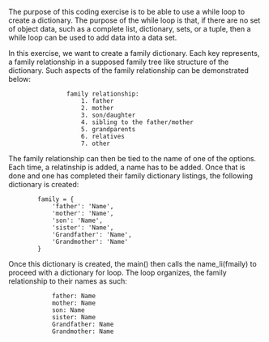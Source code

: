 The purpose of this coding exercise is to be able to use a while loop to create a dictionary. The purpose of the while loop is that, if there are no set of object data, such as a complete list, dictionary, sets, or a tuple, then a while loop can be used to add data into a data set. 

In this exercise, we want to create a family dictionary. Each key represents, a family relationship in a supposed family tree like structure of the dictionary. Such aspects of the family relationship can be demonstrated below:

                    family relationship:
                        1. father
                        2. mother
                        3. son/daughter
                        4. sibling to the father/mother
                        5. grandparents
                        6. relatives
                        7. other

The family relationship can then be tied to the name of one of the options. Each time, a relatinship is added, a name has to be added. Once that is done and one has completed their family dictionary listings, the following dictionary is created:

            family = {
                'father': 'Name', 
                'mother': 'Name', 
                'son': 'Name', 
                'sister': 'Name', 
                'Grandfather': 'Name', 
                'Grandmother': 'Name'
            }

Once this dictionary is created, the main() then calls the name_li(fmaily) to proceed with a dictionary for loop. The loop organizes, the family relationship to their names as such:

                father: Name 
                mother: Name 
                son: Name 
                sister: Name 
                Grandfather: Name 
                Grandmother: Name

